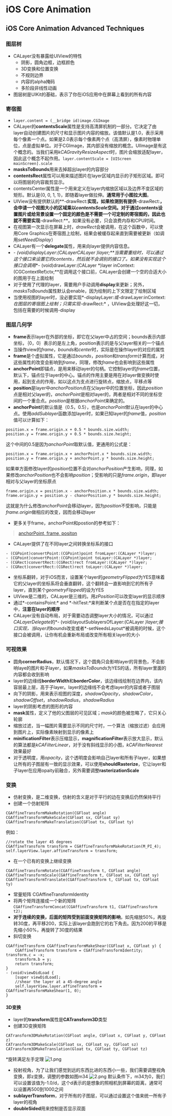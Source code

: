 # iOS Core Animation
## iOS Core Animation Advanced Techniques
### 图层树
* CALayer没有暴露给UIView的特性
	* 阴影，圆角边框，边框颜色
	* 3D变换和位置变换
	* 不规则边界
	* 内容的alpha掩码
	* 多阶段非线性动画
* 图层树是UIKit的基础，表示了你在iOS应用中在屏幕上看到的所有内容

### 寄宿图
* ` layer.content = (__bridge id)image.CGImage `
* CALayer的**contentsScale**属性是支持高清屏机制的一部分。它决定了由layer自动创建图片的尺寸和显示图片内容的缩放。该值默认是1.0，表示采用每个像素一个点。如果是2.0表示每个像素两个点（高清屏），像素时物理单位，点是虚拟单位。对于CGImage，其内部没有缩放的概念。UIImage是有这个概念的。当我们采用*kCAGravityResizeAspect*时，图片会缩放适配layer，因此这个概念不起作用。` layer.contentScale = [UIScreen mainScreen].scale `
* **masksToBounds**用来去掉超出layer的内容部分
* **contentsRect**属性可以用来描述图片在layer区域内显示的子矩形区域。即可以将图层的内容裁剪显示。
* contentsCenter属性是一个用来定义在layer内缩放区域以及边界不变区域的矩形。默认是{0, 0, 1, 1}，即随着layer做拉伸。**通常用于小图拉大图**。
* UIView没有提供默认的**-drawRect:**实现，如果检测到有提供**-drawRect:**，会申请一个视图大小的区域乘以*contentsScale*空间。对于通过contents设置图片或给背景设置一个固定的颜色是不需要一个可定制的寄宿图的，因此也就不需要实现**-drawRect:**。如果没有必要，只会浪费内存和CPU时间。
* 在视图第一次显示在屏幕上时，*drawRect*会被调用，在这个函数中，可以使用Core Graphics在寄宿图上绘制，结果会被缓存起来直到需要被更新（如调用*setNeedDisplay*）
* CALayer有一个**delegate**属性，用来向layer提供内容信息。
* **- (void)displayLayer:(CALayerCALayer *)layer;**当需要重绘时，可以通过这个接口来设置它的*contents*，然后就不会调别的接口了。如果没有实现这个接口会调用**- (void)drawLayer:(CALayer *)layer inContext:(CGContextRef)ctx;**在调用这个接口前，CALayer会创建一个空的合适大小的图用于在上面绘制
* 对于使用了代理的layer，需要用户手动调用**display**来更新；另外，*masksToBounds*属性默认会enable，因为绘制的上下文限定了绘制区域
* 当使用视图的layer时，没必要实现*-displayLayer:*或*-drawLayer:inContext:*在图层的寄宿图上绘制；只需实现*-drawRect:* ，UIView会处理好这一切，包括在需要的时候调用-display

### 图层几何学
* **frame**表示layer在外部的坐标，即它在父layer中占的空间；bounds表示内部坐标，｛0，0｝表示的是左上角，position表示的是与父layer相关的一个锚点
* 当操作view的*frame*，*bounds*和*center*时，实际是在操作layer的对应的属性
* **frame**是个虚拟属性，它是通过*bounds*，*position*和*transform*计算而成，对这些属性的改变会影响到*frame*，同理，修改*frame*也会影响到这些属性
* **anchorPoint**即锚点，是用来移动layer的句柄。它控制layer的*frame*位置，默认下，锚点位于layer的中心。锚点的作用主要是用在对layer做变换时使用，起到支点的作用，如以这点为支点进行旋转点，缩放点，平移点等
* **position**是layer中*anchorPosition*点在父layer中的位置坐标，因此*position*点是相对父layer的，*anchorPoint*是相对layer的，两者是相对不同的坐标空间的一个重合点。*position*是根据*anchorPoint*来确定的。
* **anchorPoint**的默认值是（0.5，0.5），也是*anchorPoint*默认在layer的中心点。使用*addSublayer*函数添加layer时，如果已知layer的*frame*值，*position*值可以计算如下：

```
position.x = frame.origin.x + 0.5 * bounds.size.width;
position.y = frame.origin.y + 0.5 * bounds.size.height;
```

这个中间的0.5是因为*anchorPoint*取默认值，更通用的公式是：

```
position.x = frame.origin.x + anchorPoint.x * bounds.size.width;
position.y = frame.origin.y + anchorPoint.y * bounds.size.height;
```

如果单方面修改layer的*position*位置不会对*anchorPosition*产生影响，同理，如果修改*anchorPosition*也不会影响*position*；受影响的只是*frame.origin*，即layer相对与父layer的坐标原点

```
frame.origin.x = position.x - anchorPosition.x * bounds.size.width;
frame.origin.y = position.y - chanorPosition.y * bounds.size.height;
```

这就是为什么修改*anchorPoint*会移动layer，因为*position*不受影响，只能是*frame.origin*做相应的改变，因而会移动layer

* 更多关于frame，anchorPoint和postion的参考如下：
> [anchorPoint, frame, positon](http://wonderffee.github.io/blog/2013/10/13/understand-anchorpoint-and-position/)

* CALayer提供了在不同layer之间转换坐标系的接口

```
- (CGPoint)convertPoint:(CGPoint)point fromLayer:(CALayer *)layer; 
- (CGPoint)convertPoint:(CGPoint)point toLayer:(CALayer *)layer; 
- (CGRect)convertRect:(CGRect)rect fromLayer:(CALayer *)layer;
- (CGRect)convertRect:(CGRect)rect toLayer:(CALayer *)layer;
```

* 坐标系翻转，对于iOS而言，设置某个layer的*geometryFlipped*为YES意味着它的父layer的坐标系将会垂直翻转，这个翻转会一直影响到它的所有子layer，直到某个*geometryFlipped*的设为YES
* UIView是二维的，CALayer是三维的。用*zPosition*可以改变layer的显示顺序
* 通过*-containsPoint:* and *-hitTest:*来判断某个点是否在在指定的layer中，**注意在layer的顺序**
* CALayer没有自动布局，对于需要动态调整layer大小的情况，可以通过*CALayerDelegate*的*- (void)layoutSublayersOfLayer:(CALayer *)layer;*接口实现，当layer的*bounds*改变或者*-setNeedsLayout*被调用的时候，这个接口会被调用，让你有机会重新布局或改变所有相关layer的大小

### 可视效果
* 圆角**cornerRadius**，默认情况下，这个圆角只会影响layer的背景色，不会影响laye的图片和子layer，如果*masksToBounds*为YES的话，所有layer里面的内容都会收到影响
* layer的边缘线**borderWidth**和**borderColor**，该边缘线绘制在边界内，该内容层最上层，高于子layer。layer的边缘线不会考虑layer的内容或者子图层
* 向下的阴影，用来表示视图的深度，*shadowOpacity*，*shadowColor*，*shadowOffset*，*shadowRadius*，*shadowRadius*
* layer的阴影考虑的图形的内容
* **mask**属性，定义了他的父图层的可见区域；*mask*的颜色被忽略了，它只关心轮廓
* 缩放过滤，当一幅图片需要显示不同的尺寸时，一个算法（缩放过滤）会应用到图片上，实际像素映射到显示的像素上
* **minificationFilter**表示压缩显示，**magnificationFilter**表示放大显示，默认的算法都是*kCAFilterLinear*，对于没有斜线显示的小图，*kCAFilterNearest*效果最好
* 对于透明度，用*opacity*，这个透明度会影响自己layer和所有子layer，如果想让所有的子图层有一致的显示效果，可以使用**shouldRasterize**，它让layer和子layer在应用opaity前融合，另外需要调整**rasterizationScale**

### 变换
* 仿射变换，是二维变换，仿射的含义是对于平行的边在变换后仍然保持平行
* 创建一个仿射矩阵

```
CGAffineTransformMakeRotation(CGFloat angle)
CGAffineTransformMakeScale(CGFloat sx, CGFloat sy) 
CGAffineTransformMakeTranslation(CGFloat tx, CGFloat ty)
```

例如：

```
//rotate the layer 45 degrees
CGAffineTransform transform = CGAffineTransformMakeRotation(M_PI_4);
self.layerView.layer.affineTransform = transform;
```

* 在一个已有的变换上继续变换

```
CGAffineTransformRotate(CGAffineTransform t, CGFloat angle) 
CGAffineTransformScale(CGAffineTransform t, CGFloat sx, CGFloat sy) 
CGAffineTransformTranslate(CGAffineTransform t, CGFloat tx, CGFloat ty)
```

* 常量矩阵 CGAffineTransformIdentity
* 将两个矩阵连接成一个新的矩阵
`CGAffineTransformConcat(CGAffineTransform t1, CGAffineTransform t2);`
* **对于连续的变换，后面的矩阵受到前面变换矩阵的影响**，如先缩放50%，再旋转30度，再平移200，实际上该layer会跑到它的右下角去。因为200的平移是先缩小50%，再旋转了30度的结果
* 斜切变换

```
CGAffineTransform CGAffineTransformMakeShear(CGFloat x, CGFloat y) {
	CGAffineTransform transform = CGAffineTransformIdentity; transform.c = -x;
	transform.b = y;
	return transform;
}
- (void)viewDidLoad {
	[super viewDidLoad];
	//shear the layer at a 45-degree angle
	self.layerView.layer.affineTransform = CGAffineTransformMakeShear(1, 0); 
}
```

#### 3D变换
* layer的**transform**属性是**CATransform3D**类型
* 创建3D变换矩阵

```
CATransform3DMakeRotation(CGFloat angle, CGFloat x, CGFloat y, CGFloat z) 
CATransform3DMakeScale(CGFloat sx, CGFloat sy, CGFloat sz) 
CATransform3DMakeTranslation(Gloat tx, CGFloat ty, CGFloat tz)
```

*旋转满足左手定理
![1.png](resource/coreAnimation/1.png)
* 投射视角，为了让我们感觉到远的东西比进的东西小一些，我们需要调整视角变换，即z变换，调整的参数如图m34
![2.png](resource/coreAnimation/2.png) 
默认条件下，m34为0，我们可以设置该值为-1.0/d，这个d表示的是想象的照相机到屏幕的距离，通常可以设置再500到1000之间
* **sublayerTransform**，对于所有的子图层，可以通过设置这个值来统一所有子layer的视角
* **doubleSided**用来控制是否显示双面




